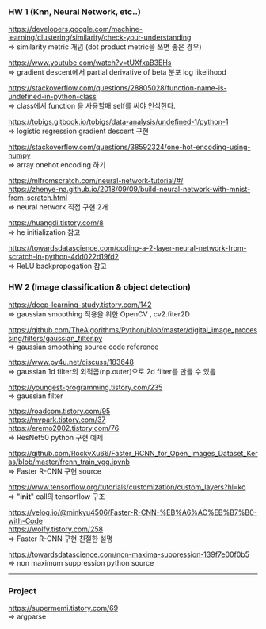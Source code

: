 
### HW 1 (Knn, Neural Network, etc..)  

https://developers.google.com/machine-learning/clustering/similarity/check-your-understanding  
=> similarity metric 개념 (dot product metric을 쓰면 좋은 경우)  
  
https://www.youtube.com/watch?v=tUXfxaB3EHs   
=> gradient descent에서 partial derivative of beta 분포 log likelihood   

https://stackoverflow.com/questions/28805028/function-name-is-undefined-in-python-class  
=> class에서 function 을 사용할때 self를 써야 인식한다.  

https://tobigs.gitbook.io/tobigs/data-analysis/undefined-1/python-1  
=> logistic regression gradient descent 구현  

https://stackoverflow.com/questions/38592324/one-hot-encoding-using-numpy   
=> array onehot encoding 하기  

https://mlfromscratch.com/neural-network-tutorial/#/  
https://zhenye-na.github.io/2018/09/09/build-neural-network-with-mnist-from-scratch.html  
=> neural network 직접 구현 2개  

https://huangdi.tistory.com/8  
=> he initialization 참고  

https://towardsdatascience.com/coding-a-2-layer-neural-network-from-scratch-in-python-4dd022d19fd2  
=> ReLU backpropogation 참고  
  
  
### HW 2 (Image classification & object detection)  

https://deep-learning-study.tistory.com/142  
=> gaussian smoothing 적용을 위한 OpenCV , cv2.fiter2D  

https://github.com/TheAlgorithms/Python/blob/master/digital_image_processing/filters/gaussian_filter.py   
=> gaussian smoothing source code reference  

https://www.py4u.net/discuss/183648  
=> gaussian 1d filter의 외적곱(np.outer)으로 2d filter를 만들 수 있음  

https://youngest-programming.tistory.com/235  
=> gaussian filter  

https://roadcom.tistory.com/95  
https://mypark.tistory.com/37  
https://eremo2002.tistory.com/76  
=> ResNet50 python 구현 예제  

https://github.com/RockyXu66/Faster_RCNN_for_Open_Images_Dataset_Keras/blob/master/frcnn_train_vgg.ipynb  
=> Faster R-CNN 구현 source   

https://www.tensorflow.org/tutorials/customization/custom_layers?hl=ko   
=> "__init__" call의 tensorflow 구조  

https://velog.io/@minkyu4506/Faster-R-CNN-%EB%A6%AC%EB%B7%B0-with-Code  
https://wolfy.tistory.com/258  
=> Faster R-CNN 구현 친절한 설명  

https://towardsdatascience.com/non-maxima-suppression-139f7e00f0b5  
=> non maximum suppression python source  

  
---
### Project  
https://supermemi.tistory.com/69  
=> argparse  

